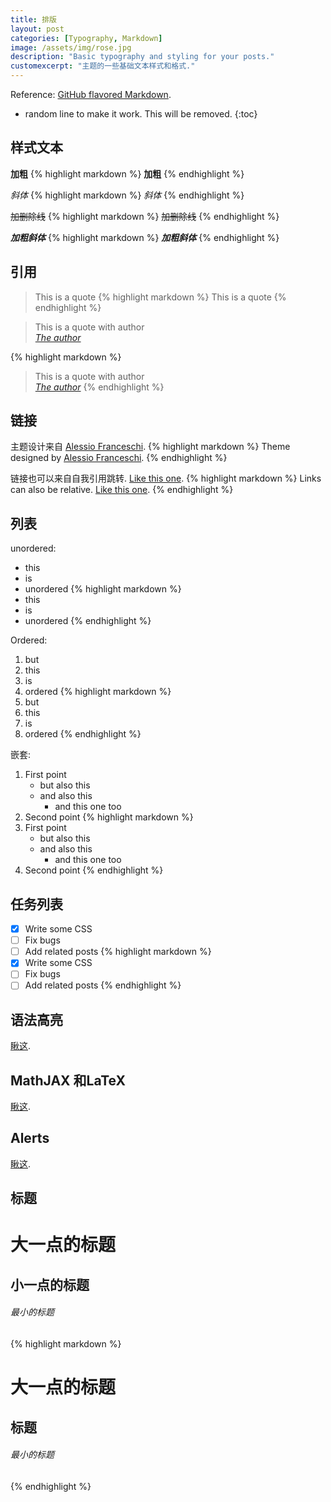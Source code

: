 ```yaml
---
title: 排版
layout: post
categories: [Typography, Markdown]
image: /assets/img/rose.jpg
description: "Basic typography and styling for your posts."
customexcerpt: "主题的一些基础文本样式和格式."
---
```

Reference: [GitHub flavored Markdown](https://help.github.com/en/github/writing-on-github).

* random line to make it work. This will be removed.
{:toc}



## 样式文本
**加粗**
{% highlight markdown %}
**加粗**
{% endhighlight %}

*斜体*
{% highlight markdown %}
 *斜体*
{% endhighlight %}

~~加删除线~~
{% highlight markdown %}
~~加删除线~~
{% endhighlight %}

***加粗斜体***
{% highlight markdown %}
***加粗斜体***
{% endhighlight %}

## 引用
>This is a quote
{% highlight markdown %}
>This is a quote
{% endhighlight %}

>This is a quote with author   
><cite><a href="#">The author</a></cite>

{% highlight markdown %}
>This is a quote with author  
><cite><a href="#">The author</a></cite>
{% endhighlight %}

## 链接
主题设计来自 [Alessio Franceschi](https://alessiofranceschi.me).
{% highlight markdown %}
Theme designed by [Alessio Franceschi](https://alessiofranceschi.me).
{% endhighlight %}

链接也可以来自自我引用跳转. [Like this one](/contact.html).
{% highlight markdown %}
Links can also be relative. [Like this one](/contact.html).
{% endhighlight %}

## 列表
unordered:
- this
- is
- unordered
{% highlight markdown %}
- this
- is
- unordered
{% endhighlight %}  

Ordered:
1. but
2. this
3. is
4. ordered
{% highlight markdown %}
1. but
2. this
3. is
4. ordered
{% endhighlight %}  

嵌套:
1. First point
    - but also this
    - and also this
        - and this one too
2. Second point
{% highlight markdown %}
1. First point
    - but also this
    - and also this
        - and this one too
2. Second point
{% endhighlight %}  


## 任务列表
- [x] Write some CSS 
- [ ] Fix bugs
- [ ] Add related posts
{% highlight markdown %}
- [x] Write some CSS 
- [ ] Fix bugs
- [ ] Add related posts
{% endhighlight %}  

## 语法高亮
[瞅这](/tips/markdown/排版/2020/05/19/special-formatting.html#syntax-highlight).

## MathJAX 和LaTeX
[瞅这](/tips/markdown/排版/2020/05/19/special-formatting.html#mathjax-and-latex).

## Alerts
[瞅这](/tips/markdown/排版/2020/05/19/special-formatting.html#alerts).

## 标题

# 大一点的标题
## 小一点的标题
###### 最小的标题


{% highlight markdown %}
# 大一点的标题
## 标题
###### 最小的标题
{% endhighlight %}